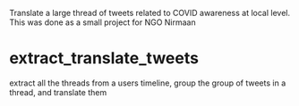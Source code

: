 Translate a large thread of tweets related to COVID awareness at local level. This was done as a small project for NGO Nirmaan

# extract_translate_tweets
extract all the threads from a users timeline, group the group of tweets in a thread, and translate them
